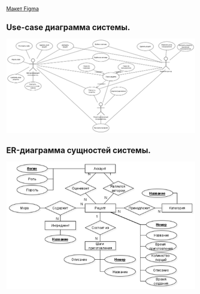 [Макет Figma](https://www.figma.com/file/QiUvqzk1k4BiVKIQIZzDf1/TeamDev?node-id=0%3A1)


## Use-case диаграмма системы.
![image](/docs/use_case.png)

## ER-диаграмма сущностей системы.
![image](/docs/er.png)
